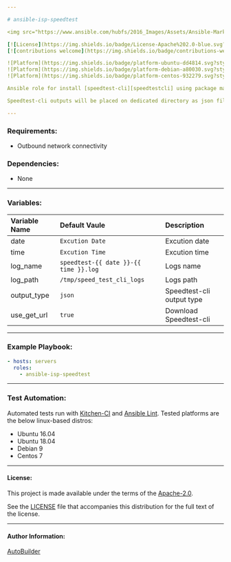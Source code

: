 ```yaml
---

# ansible-isp-speedtest

<img src="https://www.ansible.com/hubfs/2016_Images/Assets/Ansible-Mark-Large-RGB-Pool.png?hsLang=en-us" width="10%" height="10%" alt="Ansible logo" align="right"/>

[![License](https://img.shields.io/badge/License-Apache%202.0-blue.svg?style=flat)](https://opensource.org/licenses/Apache-2.0)
[![contributions welcome](https://img.shields.io/badge/contributions-welcome-brightgreen.svg?style=flat)](https://github.com/autobuilder/ansible-isp-speedtest/issues)

![Platform](https://img.shields.io/badge/platform-ubuntu-dd4814.svg?style=flat) 
![Platform](https://img.shields.io/badge/platform-debian-a80030.svg?style=flat) 
![Platform](https://img.shields.io/badge/platform-centos-932279.svg?style=flat)

Ansible role for install [speedtest-cli][speedtestcli] using package manager or pip.

Speedtest-cli outputs will be placed on dedicated directory as json files.

---
```


### Requirements:

* Outbound network connectivity

### Dependencies:

* None

---

### Variables:

| Variable Name | Default Vaule                             | Description               |
|:--------------|:------------------------------------------|:--------------------------|
|date           | ```Excution Date```                       | Excution date             |
|time           | ```Excution Time```                       | Excution time             |
|log_name       | ```speedtest-{{ date }}-{{ time }}.log``` | Logs name                 |
|log_path       | ```/tmp/speed_test_cli_logs```            | Logs path                 |
|output_type    | ```json```                                | Speedtest-cli output type |
|use_get_url    | ```true```                                | Download  Speedtest-cli   |

---

### Example Playbook:

```yaml
- hosts: servers
  roles:
    - ansible-isp-speedtest
```

---

### Test Automation:

Automated tests run with [Kitchen-CI][kitchenci] and [Ansible Lint][ansiblelint].
Tested platforms are the below linux-based distros:

* Ubuntu 16.04
* Ubuntu 18.04
* Debian 9
* Centos 7

---

#### License:

This project is made available under the terms of the [Apache-2.0][apache2].

See the [LICENSE][license] file that accompanies this distribution for the full text of the license.

---

#### Author Information:

[AutoBuilder][autobuilder]

[speedtestcli]: https://github.com/sivel/speedtest-cli
[kitchenci]: https://kitchen.ci
[apache2]: https://www.apache.org/licenses/LICENSE-2.0.html
[license]: https://github.com/autobuilder/ansible-isp-speedtest/blob/master/LICENSE
[autobuilder]: https://github.com/autobuilder
[ansiblelint]: https://docs.ansible.com/ansible-lint/